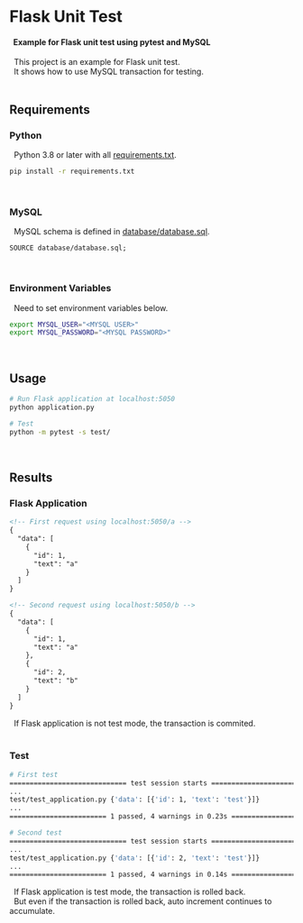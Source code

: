 # Flask Unit Test

#### &nbsp; Example for Flask unit test using pytest and MySQL

&nbsp; This project is an example for Flask unit test. <br/>
&nbsp; It shows how to use MySQL transaction for testing. <br/><br/>

## Requirements

### Python

&nbsp; Python 3.8 or later with all [requirements.txt](https://github.com/Igoc/FlaskUnitTest/blob/main/requirements.txt).

``` bash
pip install -r requirements.txt
```

<br/>

### MySQL

&nbsp; MySQL schema is defined in [database/database.sql](https://github.com/Igoc/FlaskUnitTest/blob/master/database/database.sql).

``` mysql
SOURCE database/database.sql;
```

<br/>

### Environment Variables

&nbsp; Need to set environment variables below.

``` bash
export MYSQL_USER="<MYSQL USER>"
export MYSQL_PASSWORD="<MYSQL PASSWORD>"
```

<br/>

## Usage

``` bash
# Run Flask application at localhost:5050
python application.py

# Test
python -m pytest -s test/
```

<br/>

## Results

### Flask Application

``` html
<!-- First request using localhost:5050/a -->
{
  "data": [
    {
      "id": 1,
      "text": "a"
    }
  ]
}

<!-- Second request using localhost:5050/b -->
{
  "data": [
    {
      "id": 1,
      "text": "a"
    },
    {
      "id": 2,
      "text": "b"
    }
  ]
}
```

&nbsp; If Flask application is not test mode, the transaction is commited. <br/><br/>

### Test

``` bash
# First test
============================= test session starts ==============================
...
test/test_application.py {'data': [{'id': 1, 'text': 'test'}]}
...
======================== 1 passed, 4 warnings in 0.23s =========================

# Second test
============================= test session starts ==============================
...
test/test_application.py {'data': [{'id': 2, 'text': 'test'}]}
...
======================== 1 passed, 4 warnings in 0.14s =========================
```

&nbsp; If Flask application is test mode, the transaction is rolled back. <br/>
&nbsp; But even if the transaction is rolled back, auto increment continues to accumulate.